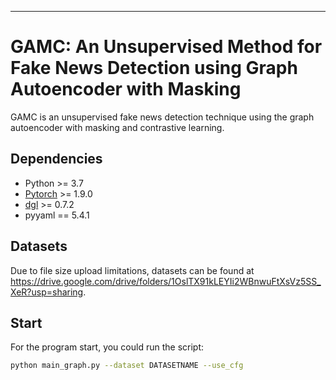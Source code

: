 
<hr>

<h1> GAMC: An Unsupervised Method for Fake News Detection using Graph Autoencoder with Masking </h1>

GAMC is an unsupervised fake news detection technique using the graph autoencoder with masking and contrastive learning.



<h2>Dependencies </h2>

* Python >= 3.7
* [Pytorch](https://pytorch.org/) >= 1.9.0 
* [dgl](https://www.dgl.ai/) >= 0.7.2
* pyyaml == 5.4.1

<h2> Datasets </h2>

Due to file size upload limitations, datasets can be found at https://drive.google.com/drive/folders/1OslTX91kLEYIi2WBnwuFtXsVz5SS_XeR?usp=sharing.


<h2>Start </h2>

For the program start, you could run the script: 

```bash
python main_graph.py --dataset DATASETNAME --use_cfg
```



